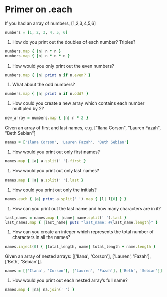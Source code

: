 # Primer on .each
If you had an array of numbers, [1,2,3,4,5,6]
```ruby
numbers = [1, 2, 3, 4, 5, 6]
```
1. How do you print out the doubles of each number? Triples?
```ruby
numbers.map { |n| n * n }
numbers.map { |n| n * n * n }
```
1. How would you only print out the even numbers?
```ruby
numbers.map { |n| print n if n.even? }
```

1. What about the odd numbers?
```ruby
numbers.map { |n| print n if n.odd? }
```
1. How could you create a new array which contains each number multipled by 2?
```ruby
new_array = numbers.map { |n| n * 2 }
```
Given an array of first and last names, e.g. ["Ilana Corson", "Lauren Fazah", "Beth Sebian"]
```ruby
names = ['Ilana Corson', 'Lauren Fazah', 'Beth Sebian']
```
1. How would you print out only first names?
```ruby
names.map { |a| a.split(' ').first }
```
1. How would you print out only last names?
```ruby
names.map { |a| a.split(' ').last }
```
1. How could you print out only the initials?
```ruby
names.each { |a| print a.split(' ').map { |l| l[0] } }
```

1. How can you print out the last name and how many characters are in it?
```ruby
last_names = names.map { |name| name.split(' ').last }
last_names.map { |last_name| puts "last_name: #{last_name.length}" }
```
1. How can you create an integer which represents the total number of characters in all the names?
```ruby
names.inject(0) { |total_length, name| total_length + name.length }
```
Given an array of nested arrays: [['Ilana', 'Corson'], ['Lauren', 'Fazah'], ['Beth', 'Sebian']].
```ruby
names = [['Ilana', 'Corson'], ['Lauren', 'Fazah'], ['Beth', 'Sebian']]
```
1. How would you print out each nested array’s full name?
```ruby
names.map { |na| na.join(' ') }
```
